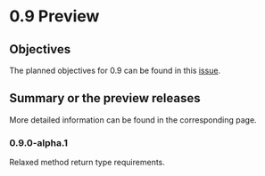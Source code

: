 # 0.9 Preview

## Objectives

The planned objectives for 0.9 can be found in this [issue](https://github.com/minghuaw/toy-rpc/issues/25).

## Summary or the preview releases

More detailed information can be found in the corresponding page.

### 0.9.0-alpha.1

Relaxed method return type requirements. 
